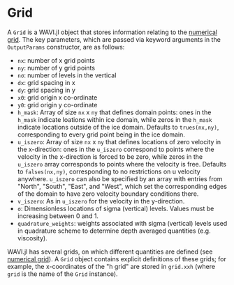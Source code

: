 # Grid
A `Grid` is a WAVI.jl object that stores information relating to the [numerical grid](../numerical_procedure/numerical_procedure.md#Numerical-Grid). The key parameters, which are passed via keyword arguments in the `OutputParams` constructor, are as follows:
- `nx`: number of x grid points
- `ny`: number of y grid points
- `nσ`: number of levels in the vertical
- `dx`: grid spacing in x 
- `dy`: grid spacing in y 
- `x0`: grid origin x co-ordinate 
- `y0`: grid origin y co-ordinate
- `h_mask`: Array of size `nx` x `ny` that defines domain points: ones in the `h_mask` indicate loations within ice domain, while zeros in the `h_mask` indicate locations outside of the ice domain. Defaults to `trues(nx,ny)`, corresponding to every grid point being in the ice domain.
- `u_iszero`: Array of size `nx` x `ny` that defines locations of zero velocity in the x-direction: ones in the `u_iszero` correspond to points where the velocity in the x-direction is forced to be zero, while zeros in the `u_iszero` array corresponds to points where the velocity is free. Defaults to `falses(nx,ny)`, corresponding to no restrictions on u velocity anywhere. `u_iszero` can also be specified by an array with entries from "North", "South", "East", and "West", which set the corresponding edges of the domain to have zero velocity boundary conditions there.
- `v_iszero`: As in `u_iszero` for the velocity in the y-direction.
- `σ`: Dimensionless locations of sigma (vertical) levels. Values must be increasing between 0 and 1.
- `quadrature_weights`: weights associated with sigma (vertical) levels used in quadrature scheme to determine depth averaged quantities (e.g. viscosity).

WAVI.jl has several grids, on which different quantities are defined (see [numerical grid](../numerical_procedure/numerical_procedure.md#Numerical-Grid)). A `Grid` object contains explicit definitions of these grids; for example, the x-coordinates of the "h grid" are stored in `grid.xxh` (where `grid` is the name of the `Grid` instance).